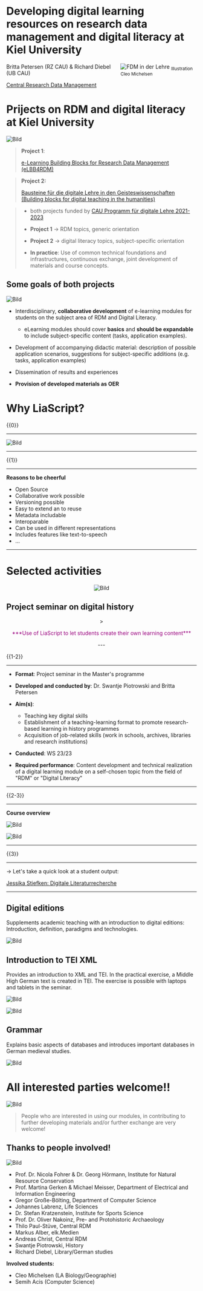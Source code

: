 <!--
author:   Britta Petersen, Richard Diebel

email:    b.petersen@rz.uni-kiel.de

icon: images/Logo_cau-norm-de-lilagrey-rgb-0720_2022.png

version:  0.1.0

language: en

narrator: Englisch Female

comment:  Presentation during Liascript User Symposium, 06.12.2023

tags:     research data, research data management, e-learning, digital teaching, networking, digital humanities
-->

# Developing digital learning resources on research data management and digital literacy at Kiel University

<div style="float:right; width:40%;">
  <img src="images/fdm_lehre.png" alt="FDM in der Lehre">
    <sub style="text-align: right;">Illustration Cleo Michelsen</sub>
</div>

Britta Petersen (RZ CAU) & Richard Diebel (UB CAU)

[Central Research Data Management](https://www.datamanagement.uni-kiel.de/de)

# Prijects on RDM and digital literacy at Kiel University

![Bild](images/fdm_lehre.png) <!-- width="100px" align="right" -->

>**Project 1**:
>
>[e-Learning Building Blocks for Research Data Management (eLBB4RDM)](https://www.datamanagement.uni-kiel.de/de/aktivitaeten/projekte/Projekt%20eLBB4RDM)


>**Project 2:**
>
>[Bausteine für die digitale Lehre in den Geisteswissenschaften (Building blocks for digital teaching in the humanities)](https://www.datamanagement.uni-kiel.de/de/aktivitaeten/projekte/Projekt_DH-Bausteine)


>* both projects funded by [CAU Programm für digitale Lehre 2021-2023](https://www.qe.uni-kiel.de/de/lehrentwicklung/programm-fuer-die-digitale-lehre-2021-2023/programm-fuer-die-digitale-lehre-2021-2023)
>
>
>* **Project 1** -> RDM topics, generic orientation
>
>* **Project 2** -> digital literacy topics, subject-specific orientation
>
>* **In practice**: Use of common technical foundations and infrastructures, continuous exchange, joint development of materials and course concepts.

## Some goals of both projects

![Bild](images/fdm_lehre.png) <!-- width="100px" align="right" -->

* Interdisciplinary, **collaborative development** of e-learning modules for students on the subject area of RDM and Digital Literacy.

  * eLearning modules should cover **basics** and **should be expandable** to include subject-specific content (tasks, application examples).

* Development of accompanying didactic material: description of possible application scenarios, suggestions for subject-specific additions (e.g. tasks, application examples)

* Dissemination of results and experiences

* **Provision of developed materials as OER**

# Why LiaScript?

{{0}}
********************************************************************************

![Bild](images/fair.jpg)

********************************************************************************

{{1}}
********************************************************************************
**Reasons to be cheerful**

* Open Source
* Collaborative work possible
* Versioning possible
* Easy to extend an to reuse
* Metadata includable
* Interoparable
* Can be used in different representations
* Includes features like text-to-speech
* ...


********************************************************************************

# Selected activities
<center>

![Bild](images/fdm_lehre.png) <!-- width="300px" align="center" -->

</center>

## Project seminar on digital history

<center>
><p style="color:#9a047f">***Use of LiaScript to let students create their own learning content***</p>
---
</center>

{{1-2}}
******************

* **Format**: Project seminar in the Master's programme
* **Developed and conducted by**: Dr. Swantje Piotrowski and Britta Petersen
* **Aim(s)**:

  * Teaching key digital skills
  * Establishment of a teaching-learning format to promote research-based learning in history programmes
  * Acquisition of job-related skills (work in schools, archives, libraries and research institutions)

* **Conducted**: WS 23/23
* **Required performance**: Content development and technical realization of a digital learning module on a self-chosen topic from the field of "RDM" or "Digital Literacy"

******************

{{2-3}}
******************

**Course overview**

![Bild](images\Kursuebersicht_Projektseminar1.png)

![Bild](images\Kursuebersicht_Projektseminar2.png)


******************

{{3}}
******************

-> Let's take a quick look at a student output:

[Jessika Stiefken: Digitale Literaturrecherche](https://liascript.github.io/course/?https://raw.githubusercontent.com/RDM4CAU/TestModules/main/literaturrecherche/digitaleliteraturrecherche.md#1)

******************

## Digital editions

Supplements academic teaching with an introduction to digital editions: Introduction, definition, paradigms and technologies.

![Bild](images/Editionen.png)

## Introduction to TEI XML

Provides an introduction to XML and TEI. In the practical exercise, a Middle High German text is created in TEI. The exercise is possible with laptops and tablets in the seminar.

![Bild](images/TEI_XML.png)

![Bild](images/browseransicht.png)

## Grammar

Explains basic aspects of databases and introduces important databases in German medieval studies.

![Bild](images/Lexer.png)


# All interested parties welcome!!

![Bild](images/kurzberichte.png) <!-- width="100px" align="right" -->

> People who are interested in using our modules, in contributing to further developing materials and/or further exchange are very welcome!

## Thanks to people involved!

![Bild](images/fdm_lehre.png) <!-- width="100px" align="right" -->

* Prof. Dr. Nicola Fohrer & Dr. Georg Hörmann, Institute for Natural Resource Conservation
* Prof. Martina Gerken & Michael Meisser, Department of Electrical and Information Engineering
* Gregor Große-Bölting, Department of Computer Science
* Johannes Labrenz, Life Sciences
* Dr. Stefan Kratzenstein, Institute for Sports Science
* Prof. Dr. Oliver Nakoinz, Pre- and Protohistoric Archaeology
* Thilo Paul-Stüve, Central RDM
* Markus Alber, elk.Medien
* Andreas Christ, Central RDM
* Swantje Piotrowski, History
* Richard Diebel, Library/German studies

**Involved students:**

* Cleo Michelsen (LA Biology/Geographie)
* Semih Acis (Computer Science)
